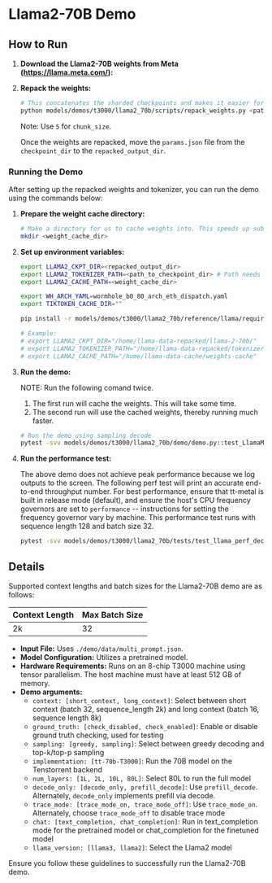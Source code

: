 # Llama2-70B Demo

## How to Run

1. **Download the Llama2-70B weights from Meta (https://llama.meta.com/):**

2. **Repack the weights:**
    ```bash
    # This concatenates the sharded checkpoints and makes it easier for us to load.
    python models/demos/t3000/llama2_70b/scripts/repack_weights.py <path_to_checkpoint_dir> <repacked_output_dir> <chunk_size>
    ```
    Note: Use `5` for `chunk_size`.

    Once the weights are repacked, move the `params.json` file from the `checkpoint_dir` to the `repacked_output_dir`.

### Running the Demo

After setting up the repacked weights and tokenizer, you can run the demo using the commands below:

1. **Prepare the weight cache directory:**
    ```bash
    # Make a directory for us to cache weights into. This speeds up subsequent runs.
    mkdir <weight_cache_dir>
    ```

2. **Set up environment variables:**
    ```bash
    export LLAMA2_CKPT_DIR=<repacked_output_dir>
    export LLAMA2_TOKENIZER_PATH=<path_to_checkpoint_dir> # Path needs to include the tokenizer.model file
    export LLAMA2_CACHE_PATH=<weight_cache_dir>

    export WH_ARCH_YAML=wormhole_b0_80_arch_eth_dispatch.yaml
    export TIKTOKEN_CACHE_DIR=""

    pip install -r models/demos/t3000/llama2_70b/reference/llama/requirements.txt

    # Example:
    # export LLAMA2_CKPT_DIR="/home/llama-data-repacked/llama-2-70b/"
    # export LLAMA2_TOKENIZER_PATH="/home/llama-data-repacked/tokenizer.model"
    # export LLAMA2_CACHE_PATH="/home/llama-data-cache/weights-cache"


    ```

3. **Run the demo:**

    NOTE: Run the following comand twice.
    1. The first run will cache the weights. This will take some time.
    2. The second run will use the cached weights, thereby running much faster.

    ```bash
    # Run the demo using sampling decode
    pytest -svv models/demos/t3000/llama2_70b/demo/demo.py::test_LlamaModel_demo[wormhole_b0-True-device_params0-short_context-check_disabled-sampling-tt-70b-T3000-80L-decode_only-trace_mode_on-text_completion-llama2]
    ```

4. **Run the performance test:**

    The above demo does not achieve peak performance because we log outputs to the screen. The following perf test will print an accurate end-to-end throughput number.
    For best performance, ensure that tt-metal is built in release mode (default), and ensure the host's CPU frequency governors are set to `performance` -- instructions for setting the frequency governor vary by machine.
    This performance test runs with sequence length 128 and batch size 32.
    ```bash
    pytest -svv models/demos/t3000/llama2_70b/tests/test_llama_perf_decode.py::test_Llama_perf_host[wormhole_b0-True-device_params0-gen128-llama2]
    ```

## Details

Supported context lengths and batch sizes for the Llama2-70B demo are as follows:

| Context Length | Max Batch Size |
|----------------|------------|
| 2k             | 32         |

- **Input File:** Uses `./demo/data/multi_prompt.json`.
- **Model Configuration:** Utilizes a pretrained model.
- **Hardware Requirements:** Runs on an 8-chip T3000 machine using tensor parallelism. The host machine must have at least 512 GB of memory.
- **Demo arguments:**
    - `context: [short_context, long_context]`: Select between short context (batch 32, sequence_length 2k) and long context (batch 16, sequence length 8k)
    - `ground_truth: [check_disabled, check_enabled]`: Enable or disable ground truth checking, used for testing
    - `sampling: [greedy, sampling]`: Select between greedy decoding and top-k/top-p sampling
    - `implementation: [tt-70b-T3000]`: Run the 70B model on the Tenstorrent backend
    - `num_layers: [1L, 2L, 10L, 80L]`: Select 80L to run the full model
    - `decode_only: [decode_only, prefill_decode]`: Use `prefill_decode`. Alternately, `decode_only` implements prefill via decode.
    - `trace_mode: [trace_mode_on, trace_mode_off]`: Use `trace_mode_on`. Alternately, choose `trace_mode_off` to disable trace mode
    - `chat: [text_completion, chat_completion]`: Run in text_completion mode for the pretrained model or chat_completion for the finetuned model
    - `llama_version: [llama3, llama2]`: Select the Llama2 model

Ensure you follow these guidelines to successfully run the Llama2-70B demo.
